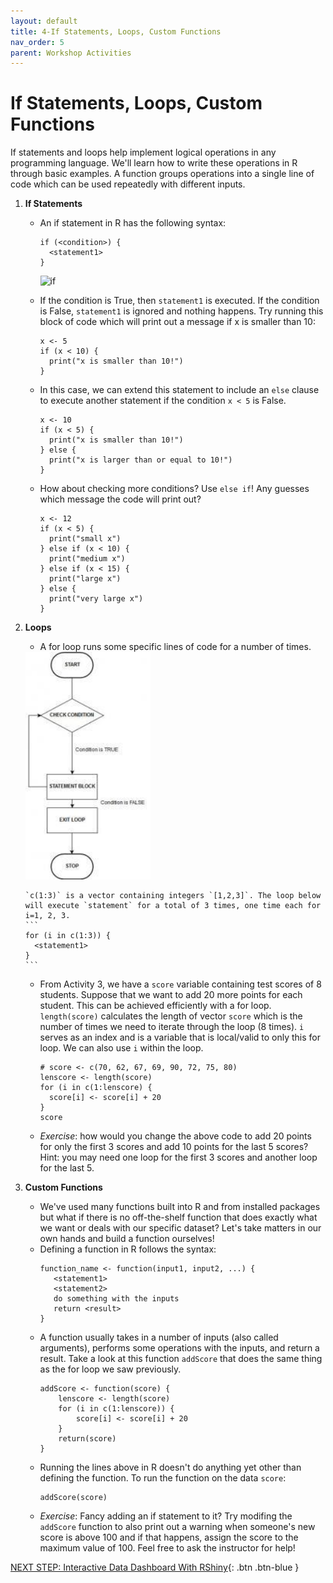```yaml
---
layout: default
title: 4-If Statements, Loops, Custom Functions
nav_order: 5
parent: Workshop Activities
---
```


# If Statements, Loops, Custom Functions
If statements and loops help implement logical operations in any programming language. We'll learn how to write these operations in R through basic examples.
A function groups operations into a single line of code which can be used repeatedly with different inputs.

1.  **If Statements**
    - An if statement in R has the following syntax:
    
      ```
      if (<condition>) {
        <statement1>
      }
      ```
      <img src="http://www.trytoprogram.com/images/if.jpeg" alt="if" style="width:500px;">
 
    - If the condition is True, then `statement1` is executed. If the condition is False, `statement1` is ignored and nothing happens. Try running this block of code which will print out a message if x is smaller than 10:
      ```
      x <- 5
      if (x < 10) {
        print("x is smaller than 10!")
      }
      ```
    - In this case, we can extend this statement to include an `else` clause to execute another statement if the condition `x < 5` is False.
      ```
      x <- 10
      if (x < 5) {
        print("x is smaller than 10!")
      } else {
        print("x is larger than or equal to 10!")
      }
      ```
      <!--<img src="https://eecs.oregonstate.edu/ecampus-video/CS161/template/chapter_4/chapter4_images/4_08.png" alt="ifelse" style="width:500px;"> this image address doesn't work anymore-->

    - How about checking more conditions? Use `else if`! Any guesses which message the code will print out?
      ```
      x <- 12
      if (x < 5) {
        print("small x")
      } else if (x < 10) {
        print("medium x")
      } else if (x < 15) {
        print("large x")
      } else {
        print("very large x")
      }
      ```
      <!--<img src="https://eecs.oregonstate.edu/ecampus-video/CS161/template/chapter_4/chapter4_images/4_09.png" alt="elseifs" style="width:500px;">this image address doesn't work anymore-->
 

2.  **Loops**
      - A for loop runs some specific lines of code for a number of times.<br>
       <img src="images/act-4/C-For-Loop-Flowchart.jpeg" alt="forloop" style="width:200px;">

        `c(1:3)` is a vector containing integers `[1,2,3]`. The loop below will execute `statement` for a total of 3 times, one time each for i=1, 2, 3.
        ```
        for (i in c(1:3)) {
          <statement1>
        }
        ```
      - From Activity 3, we have a `score` variable containing test scores of 8 students. Suppose that we want to add 20 more points for each student. This can be achieved efficiently with a for loop. 
        `length(score)` calculates the length of vector `score` which is the number of times we need to iterate through the loop (8 times).
        `i` serves as an index and is a variable that is local/valid to only this for loop. We can also use `i` within the loop.
        ```
        # score <- c(70, 62, 67, 69, 90, 72, 75, 80)
        lenscore <- length(score)
        for (i in c(1:lenscore) {
          score[i] <- score[i] + 20
        }
        score
        ```
      - *Exercise*: how would you change the above code to add 20 points for only the first 3 scores and add 10 points for the last 5 scores? Hint: you may need one loop for the first 3 scores and another loop for the last 5.

3.  **Custom Functions**
      - We've used many functions built into R and from installed packages but what if there is no off-the-shelf function that does exactly what we want or deals with our specific dataset? Let's take matters in our own hands and build a function ourselves!
      - Defining a function in R follows the syntax:
        ```
        function_name <- function(input1, input2, ...) {
           <statement1>
           <statement2>
           do something with the inputs
           return <result>
        }
        ```
      - A function usually takes in a number of inputs (also called arguments), performs some operations with the inputs, and return a result. Take a look at this function `addScore` that does the same thing as the for loop we saw previously.
        ```
        addScore <- function(score) {
            lenscore <- length(score)
            for (i in c(1:lenscore)) {
                score[i] <- score[i] + 20
            }
            return(score)
        }
        ```
      - Running the lines above in R doesn't do anything yet other than defining the function. To run the function on the data `score`:
        ```
        addScore(score)
        ```
      - *Exercise*: Fancy adding an if statement to it? Try modifing the `addScore` function to also print out a warning when someone's new score is above 100 and if that happens, assign the score to the maximum value of 100. Feel free to ask the instructor for help!

[NEXT STEP: Interactive Data Dashboard With RShiny](act-5.html){: .btn .btn-blue }
